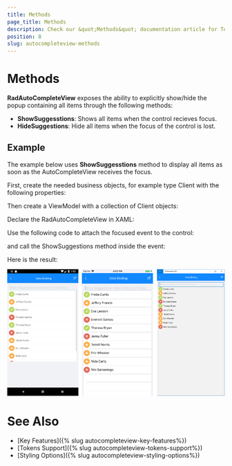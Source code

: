 ```yaml
---
title: Methods
page_title: Methods
description: Check our &quot;Methods&quot; documentation article for Telerik AutoCompleteView for Xamarin control.
position: 8
slug: autocompleteview-methods
---
```


# Methods

**RadAutoCompleteView** exposes the ability to explicitly show/hide the popup containing all items through the following methods:

* **ShowSuggesstions**: Shows all items when the control recieves focus.
* **HideSuggestions**: Hide all items when the focus of the control is lost.

## Example

The example below uses **ShowSuggesstions** method to display all items as soon as the AutoCompleteView receives the focus. 

First, create the needed business objects, for example type Client with the following properties:

<snippet id='autocompleteview-features-businessobject'/>

Then create a ViewModel with a collection of Client objects:

<snippet id='autocompleteview-features-viewmodel'/>

Declare the RadAutoCompleteView in XAML:

<snippet id='autocompleteview-features-data-binding'/>

Use the following code to attach the focused event to the control:

<snippet id='autocompleteview-focused'/>

and call the ShowSuggestions method inside the event:

<snippet id='autocompleteview-showsuggestions'/>

Here is the result:

![AutoCompleteView ShowSuggestions](images/autocompleteview-showsuggestions.png "AutoCompleteView ShowSuggestions")

# See Also

- [Key Features]({% slug autocompleteview-key-features%})
- [Tokens Support]({% slug autocompleteview-tokens-support%})
- [Styling Options]({% slug autocompleteview-styling-options%})
